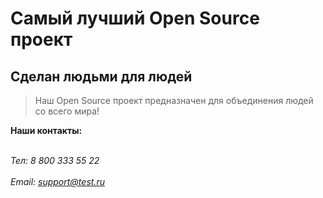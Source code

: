 # Самый лучший Open Source проект

## Сделан людьми для людей

> Наш Open Source проект предназначен для объединения людей со всего мира!

**Наши контакты:**

<br>*Тел: 8 800 333 55 22*<br/>
<br>*Email: support@test.ru*<br/>
